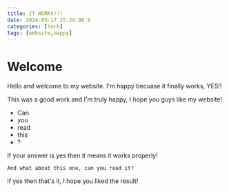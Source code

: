 ```yaml
---
title: IT WORKS!!!
date: 2024-05-17 15:24:00 0
categories: [tech]
tags: [website,happy]
---
```


# Welcome 

Hello and welcome to my website. I'm happy becuase it finally works, YES!!

This was a good work and I'm truly happy, I hope you guys like my website!

* Can
* you
* read
* this 
* ?

If your answer is yes then it means it works properly!

```
And what about this one, can you read it?
```
if yes then that's it, I hope you liked the result!